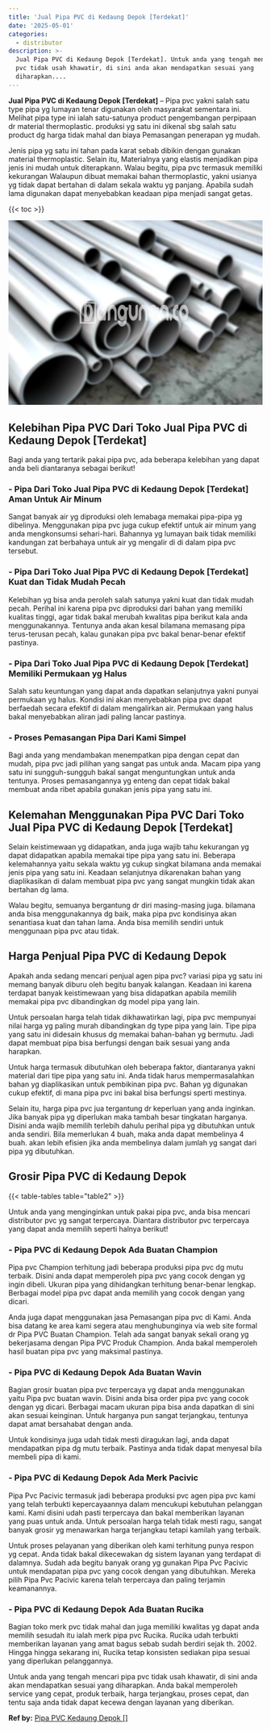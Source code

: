 ```yaml
---
title: 'Jual Pipa PVC di Kedaung Depok [Terdekat]'
date: '2025-05-01'
categories:
  - distributor
description: >-
  Jual Pipa PVC di Kedaung Depok [Terdekat]. Untuk anda yang tengah mencari pipa
  pvc tidak usah khawatir, di sini anda akan mendapatkan sesuai yang
  diharapkan....
---
```


**Jual Pipa PVC di Kedaung Depok \[Terdekat\]** – Pipa pvc yakni salah satu type pipa yg lumayan tenar digunakan oleh masyarakat sementara ini. Melihat pipa type ini ialah satu-satunya product pengembangan perpipaan dr material thermoplastic. produksi yg satu ini dikenal sbg salah satu product dg harga tidak mahal dan biaya Pemasangan penerapan yg mudah.

Jenis pipa yg satu ini tahan pada karat sebab dibikin dengan gunakan material thermoplastic. Selain itu, Materialnya yang elastis menjadikan pipa jenis ini mudah untuk diterapkann. Walau begitu, pipa pvc termasuk memiliki kekurangan Walaupun dibuat memakai bahan thermoplastic, yakni usianya yg tidak dapat bertahan di dalam sekala waktu yg panjang. Apabila sudah lama digunakan dapat menyebabkan keadaan pipa menjadi sangat getas.

{{< toc >}}

![Jual Pipa PVC di Kedaung Depok [Terdekat]](/images/jaul-pipa-pvc-48.png)

## Kelebihan Pipa PVC Dari Toko Jual Pipa PVC di Kedaung Depok \[Terdekat\]

Bagi anda yang tertarik pakai pipa pvc, ada beberapa kelebihan yang dapat anda beli diantaranya sebagai berikut!

### \- Pipa Dari Toko Jual Pipa PVC di Kedaung Depok \[Terdekat\] Aman Untuk Air Minum

Sangat banyak air yg diproduksi oleh lemabaga memakai pipa-pipa yg dibelinya. Menggunakan pipa pvc juga cukup efektif untuk air minum yang anda mengkonsumsi sehari-hari. Bahannya yg lumayan baik tidak memiliki kandungan zat berbahaya untuk air yg mengalir di di dalam pipa pvc tersebut.

### \- Pipa Dari Toko Jual Pipa PVC di Kedaung Depok \[Terdekat\] Kuat dan Tidak Mudah Pecah

Kelebihan yg bisa anda peroleh salah satunya yakni kuat dan tidak mudah pecah. Perihal ini karena pipa pvc diproduksi dari bahan yang memiliki kualitas tinggi, agar tidak bakal merubah kwalitas pipa berikut kala anda menggunakannya. Tentunya anda akan kesal bilamana memasang pipa terus-terusan pecah, kalau gunakan pipa pvc bakal benar-benar efektif pastinya.

### \- Pipa Dari Toko Jual Pipa PVC di Kedaung Depok \[Terdekat\] Memiliki Permukaan yg Halus

Salah satu keuntungan yang dapat anda dapatkan selanjutnya yakni punyai permukaan yg halus. Kondisi ini akan menyebabkan pipa pvc dapat berfaedah secara efektif di dalam mengalirkan air. Permukaan yang halus bakal menyebabkan aliran jadi paling lancar pastinya.

### \- Proses Pemasangan Pipa Dari Kami Simpel

Bagi anda yang mendambakan menempatkan pipa dengan cepat dan mudah, pipa pvc jadi pilihan yang sangat pas untuk anda. Macam pipa yang satu ini sungguh-sungguh bakal sangat menguntungkan untuk anda tentunya. Proses pemasangannya yg enteng dan cepat tidak bakal membuat anda ribet apabila gunakan jenis pipa yang satu ini.

## Kelemahan Menggunakan Pipa PVC Dari Toko Jual Pipa PVC di Kedaung Depok \[Terdekat\]

Selain keistimewaan yg didapatkan, anda juga wajib tahu kekurangan yg dapat didapatkan apabila memakai tipe pipa yang satu ini. Beberapa kelemahannya yaitu sekala waktu yg cukup singkat bilamana anda memakai jenis pipa yang satu ini. Keadaan selanjutnya dikarenakan bahan yang diaplikasikan di dalam membuat pipa pvc yang sangat mungkin tidak akan bertahan dg lama.

Walau begitu, semuanya bergantung dr diri masing-masing juga. bilamana anda bisa menggunakannya dg baik, maka pipa pvc kondisinya akan senantiasa kuat dan tahan lama. Anda bisa memilih sendiri untuk menggunaan pipa pvc atau tidak.

## Harga Penjual Pipa PVC di Kedaung Depok

Apakah anda sedang mencari penjual agen pipa pvc? variasi pipa yg satu ini memang banyak diburu oleh begitu banyak kalangan. Keadaan ini karena terdapat banyak keistimewaan yang bisa didapatkan apabila memilih memakai pipa pvc dibandingkan dg model pipa yang lain.

Untuk persoalan harga telah tidak dikhawatirkan lagi, pipa pvc mempunyai nilai harga yg paling murah dibandingkan dg type pipa yang lain. Tipe pipa yang satu ini didesain khusus dg memakai bahan-bahan yg bermutu. Jadi dapat membuat pipa bisa berfungsi dengan baik sesuai yang anda harapkan.

Untuk harga termasuk dibutuhkan oleh beberapa faktor, diantaranya yakni material dari tipe pipa yang satu ini. Anda tidak harus mempermasalahkan bahan yg diaplikasikan untuk pembikinan pipa pvc. Bahan yg digunakan cukup efektif, di mana pipa pvc ini bakal bisa berfungsi sperti mestinya.

Selain itu, harga pipa pvc jua tergantung dr keperluan yang anda inginkan. Jika banyak pipa yg diperlukan maka tambah besar tingkatan harganya. Disini anda wajib memilih terlebih dahulu perihal pipa yg dibutuhkan untuk anda sendiri. Bila memerlukan 4 buah, maka anda dapat membelinya 4 buah. akan lebih efisien jika anda membelinya dalam jumlah yg sangat dari pipa yg dibutuhkan.

## Grosir Pipa PVC di Kedaung Depok

{{< table-tables table="table2" >}}

Untuk anda yang menginginkan untuk pakai pipa pvc, anda bisa mencari distributor pvc yg sangat terpercaya. Diantara distributor pvc terpercaya yang dapat anda memilih seperti halnya berikut!

### \- Pipa PVC di Kedaung Depok Ada Buatan Champion

Pipa pvc Champion terhitung jadi beberapa produksi pipa pvc dg mutu terbaik. Disini anda dapat memperoleh pipa pvc yang cocok dengan yg ingin dibeli. Ukuran pipa yang dihidangkan terhitung benar-benar lengkap. Berbagai model pipa pvc dapat anda memilih yang cocok dengan yang dicari.

Anda juga dapat menggunakan jasa Pemasangan pipa pvc di Kami. Anda bisa datang ke area kami segera atau menghubunginya via web site formal dr Pipa PVC Buatan Champion. Telah ada sangat banyak sekali orang yg bekerjasama dengan Pipa PVC Produk Champion. Anda bakal memperoleh hasil buatan pipa pvc yang maksimal pastinya.

### \- Pipa PVC di Kedaung Depok Ada Buatan Wavin

Bagian grosir buatan pipa pvc terpercaya yg dapat anda menggunakan yaitu Pipa pvc buatan wavin. Disini anda bisa order pipa pvc yang cocok dengan yg dicari. Berbagai macam ukuran pipa bisa anda dapatkan di sini akan sesuai keinginan. Untuk harganya pun sangat terjangkau, tentunya dapat amat bersahabat dengan anda.

Untuk kondisinya juga udah tidak mesti diragukan lagi, anda dapat mendapatkan pipa dg mutu terbaik. Pastinya anda tidak dapat menyesal bila membeli pipa di kami.

### \- Pipa PVC di Kedaung Depok Ada Merk Pacivic

Pipa Pvc Pacivic termasuk jadi beberapa produksi pvc agen pipa pvc kami yang telah terbukti kepercayaannya dalam mencukupi kebutuhan pelanggan kami. Kami disini udah pasti terpercaya dan bakal memberikan layanan yang puas untuk anda. Untuk persoalan harga telah tidak mesti ragu, sangat banyak grosir yg menawarkan harga terjangkau tetapi kamilah yang terbaik.

Untuk proses pelayanan yang diberikan oleh kami terhitung punya respon yg cepat. Anda tidak bakal dikecewakan dg sistem layanan yang terdapat di dalamnya. Sudah ada begitu banyak orang yg gunakan Pipa Pvc Pacivic untuk mendapatan pipa pvc yang cocok dengan yang dibutuhkan. Mereka pilih Pipa Pvc Pacivic karena telah terpercaya dan paling terjamin keamanannya.

### \- Pipa PVC di Kedaung Depok Ada Buatan Rucika

Bagian toko merk pvc tidak mahal dan juga memiliki kwalitas yg dapat anda memilih sesudah itu ialah merk pipa pvc Rucika. Rucika udah terbukti memberikan layanan yang amat bagus sebab sudah berdiri sejak th. 2002. Hingga hingga sekarang ini, Rucika tetap konsisten sediakan pipa sesuai yang diperlukan pelanggannya.

Untuk anda yang tengah mencari pipa pvc tidak usah khawatir, di sini anda akan mendapatkan sesuai yang diharapkan. Anda bakal memperoleh service yang cepat, produk terbaik, harga terjangkau, proses cepat, dan tentu saja anda tidak dapat kecewa dengan layanan yang diberikan.

**Ref by:** [Pipa PVC Kedaung Depok []](https://id.wikipedia.org/wiki/Pipa)
